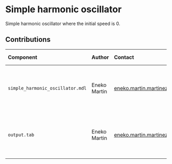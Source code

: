 Simple harmonic oscillator
==========================

Simple harmonic oscillator where the initial speed is 0.

Contributions
-------------

| Component                        | Author          | Contact                         | Date     | Software Version                                     |
|:-------------------------------- |:--------------- |:------------------------------- |:-------- |:---------------------------------------------------- |
| `simple_harmonic_oscillator.mdl` | Eneko Martin    | eneko.martin.martinez@gmail.com | 09/18/22 | Vensim DSS for Windows 9.3.1 double precision (x64)  |
| `output.tab`                     | Eneko Martin    | eneko.martin.martinez@gmail.com | 09/18/22 | Vensim DSS for Windows 9.3.1 double precision (x64)  |
